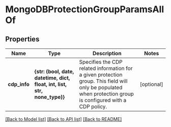 # MongoDBProtectionGroupParamsAllOf


## Properties
Name | Type | Description | Notes
------------ | ------------- | ------------- | -------------
**cdp_info** | **{str: (bool, date, datetime, dict, float, int, list, str, none_type)}** | Specifies the CDP related information for a given protection group. This field will only be populated when protection group is configured with a CDP policy. | [optional] 

[[Back to Model list]](../README.md#documentation-for-models) [[Back to API list]](../README.md#documentation-for-api-endpoints) [[Back to README]](../README.md)


